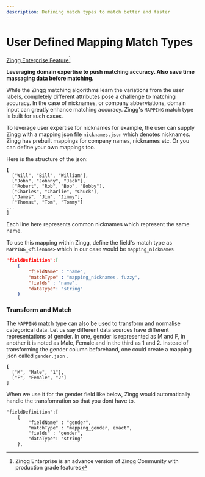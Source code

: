 ```yaml
---
description: Defining match types to match better and faster
---
```


# User Defined Mapping Match Types

[Zingg Enterprise Feature](#user-content-fn-1)[^1]

**Leveraging domain expertise to push matching accuracy. Also save time massaging data before matching.**

While the Zingg matching algorithms learn the variations from the user labels, completely different attributes pose a challenge to matching accuracy. In the case of nicknames, or company abberviations, domain input can greatly enhance matching accuracy. Zingg's `MAPPING` match type is built for such cases. &#x20;

To leverage user expertise for nicknames for example, the user can supply Zingg with a mapping json file `nicknames.json` which denotes nicknames. Zingg has prebuilt mappings for company names, nicknames etc. Or you can define your own mappings too.&#x20;

Here is the structure of the json:



<pre class="language-json"><code class="lang-json"><strong>[  
</strong>  ["Will", "Bill", "William"],
  ["John", "Johnny", "Jack"],
  ["Robert", "Rob", "Bob", "Bobby"],
  ["Charles", "Charlie", "Chuck"],
  ["James", "Jim", "Jimmy"],
  ["Thomas", "Tom", "Tommy"]
...
]   
</code></pre>

Each line here represents common nicknames which represent the same name.&#x20;

To use this mapping within Zingg, define the field's match type as `MAPPING_<filename>` which in our case would be `mapping_nicknames`

```json
"fieldDefinition":[
   	{
   		"fieldName" : "name",
   		"matchType" : "mapping_nicknames, fuzzy",
   		"fields" : "name",
   		"dataType": "string"
   	}
```

### Transform and Match

The `MAPPING` match type can also be used to transform and normalise categorical data. Let us say different data sources have different representations of gender. In one, gender is represented as M and F, in another it is noted as Male, Female and in the third as 1 and 2. Instead of transforming the gender column beforehand, one could create a mapping json called `gender.json` .&#x20;

<pre><code><strong>[  
</strong>  ["M", "Male", "1"],
  ["F", "Female", "2"]
]  
</code></pre>

When we use it for the gender field like below, Zingg would automatically handle the transfomration so that you dont have to.&#x20;

```
"fieldDefinition":[
   	{
   		"fieldName" : "gender",
   		"matchType" : "mapping_gender, exact",
   		"fields" : "gender",
   		"dataType": "string"
   	},
```

[^1]: Zingg Enterprise is an advance version of Zingg Community with production grade features
